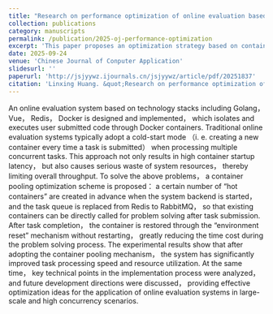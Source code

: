 ```yaml
---
title: "Research on performance optimization of online evaluation based on Golang and Docker container pool"
collection: publications
category: manuscripts
permalink: /publication/2025-oj-performance-optimization
excerpt: 'This paper proposes an optimization strategy based on container pooling for Online Judging systems to address the significant startup delays and resource wastage associated with creating new containers for each submission. By pre-creating “hot containers” and resetting their environment after each task, this approach eliminates the need to restart a container for every submission, greatly improving resource utilization and system reliability.'
date: 2025-09-24
venue: 'Chinese Journal of Conputer Application'
slidesurl: ''
paperurl: 'http://jsjyywz.ijournals.cn/jsjyywz/article/pdf/20251837'
citation: 'Linxing Huang. &quot;Research on performance optimization of online evaluation based on Golang and Docker container pool.&quot; <i>Chinese Journal of Conputer Application</i>, 2025(18).'
---
```


An online evaluation system based on technology stacks including Golang， Vue， Redis， Docker is designed and implemented， which isolates and executes user submitted code through Docker containers. Traditional online evaluation systems typically adopt a cold-start mode （i. e. creating a new container every time a task is submitted） when processing multiple concurrent tasks. This approach not only results in high container startup latency， but also causes serious waste of system resources， thereby limiting overall throughput. To solve the above problems， a container pooling optimization scheme is proposed： a certain number of “hot containers” are created in advance when the system backend is started， and the task queue is replaced from Redis to RabbitMQ， so that existing containers can be directly called for problem solving after task submission. After task completion， the container is restored through the “environment reset” mechanism without restarting， greatly reducing the time cost during the problem solving process. The experimental results show that after adopting the container pooling mechanism， the system has significantly improved task processing speed and resource utilization. At the same time， key technical points in the implementation process were analyzed， and future development directions were discussed， providing effective optimization ideas for the application of online evaluation systems in large-scale and high concurrency scenarios.